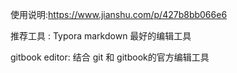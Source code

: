 使用说明:https://www.jianshu.com/p/427b8bb066e6

推荐工具 : Typora markdown 最好的编辑工具 

gitbook editor: 结合 git 和 gitbook的官方编辑工具

